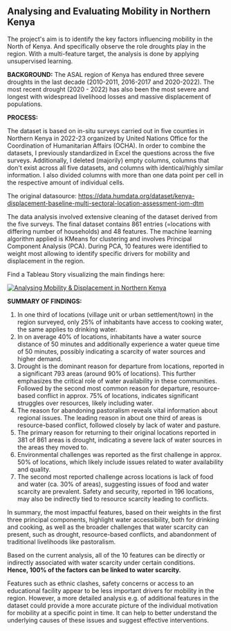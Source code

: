 ## Analysing and Evaluating Mobility in Northern Kenya

The project's aim is to identify the key factors influencing mobility in the North of Kenya. And specifically observe the role droughts play in the region. With a multi-feature target, the analysis is done by applying unsupervised learning.

**BACKGROUND:** The ASAL region of Kenya has endured three severe droughts in the last decade (2010-2011, 2016-2017 and 2020-2022). The most recent drought (2020 - 2022) has also been the most severe and longest with widespread livelihood losses and massive displacement of populations.

**PROCESS:**

The dataset is based on in-situ surveys carried out in five counties in Northern Kenya in 2022-23 organized by United Nations Office for the Coordination of Humanitarian Affairs (OCHA). In order to combine the datasets, I previously standardized in Excel the questions across the five surveys. Additionally, I deleted (majorily) empty columns, columns that don't exist across all five datasets, and columns with identical/highly similar information. I also divided columns with more than one data point per cell in the respective amount of individual cells.

The original datasource: https://data.humdata.org/dataset/kenya-displacement-baseline-multi-sectoral-location-assessment-iom-dtm

The data analysis involved extensive cleaning of the dataset derived from the five surveys. The final dataset contains 861 entries (=locations with differing number of households) and 48 features. The machine learning algorithm applied is KMeans for clustering and involves Principal Component Analysis (PCA). 
During PCA, 10 features were identified to weight most allowing to identify specific drivers for mobility and displacement in the region.

Find a Tableau Story visualizing the main findings here: 
<div class='tableauPlaceholder' id='viz1690569723450' style='position: relative'><noscript><a href='#'><img alt='Analysing Mobility &amp; Displacement in Northern Kenya ' src='https:&#47;&#47;public.tableau.com&#47;static&#47;images&#47;NW&#47;NWRK3TX92&#47;1_rss.png' style='border: none' /></a></noscript><object class='tableauViz'  style='display:none;'><param name='host_url' value='https%3A%2F%2Fpublic.tableau.com%2F' /> <param name='embed_code_version' value='3' /> <param name='path' value='shared&#47;NWRK3TX92' /> <param name='toolbar' value='yes' /><param name='static_image' value='https:&#47;&#47;public.tableau.com&#47;static&#47;images&#47;NW&#47;NWRK3TX92&#47;1.png' /> <param name='animate_transition' value='yes' /><param name='display_static_image' value='yes' /><param name='display_spinner' value='yes' /><param name='display_overlay' value='yes' /><param name='display_count' value='yes' /><param name='language' value='en-US' /></object></div>                <script type='text/javascript'>                    var divElement = document.getElementById('viz1690569723450');                    var vizElement = divElement.getElementsByTagName('object')[0];                    vizElement.style.width='1016px';vizElement.style.height='991px';                    var scriptElement = document.createElement('script');                    scriptElement.src = 'https://public.tableau.com/javascripts/api/viz_v1.js';                    vizElement.parentNode.insertBefore(scriptElement, vizElement);                </script>

**SUMMARY OF FINDINGS:**
    
1. In one third of locations (village unit or urban settlement/town) in the region surveyed, only 25% of inhabitants have access to cooking water, the same applies to drinking water.
2. In on average 40% of locations, inhabitants have a water source distance of 50 minutes and additionally experience a water queue time of 50 minutes, possibly indicating a scarcity of water sources and higher demand. 
3. Drought is the dominant reason for departure from locations, reported in a significant 793 areas (around 90% of locations). This further emphasizes the critical role of water availability in these communities. Followed by the second most common reason for departure, resource-based conflict in approx. 75% of locations, indicates significant struggles over resources, likely including water.
4. The reason for abandoning pastoralism reveals vital information about regional issues. The leading reason in about one third of areas is resource-based conflict, followed closely by lack of water and pasture.
5. The primary reason for returning to their original locations reported in 381 of 861 areas is drought, indicating a severe lack of water sources in the areas they moved to.
6. Environmental challenges was reported as the first challenge in approx. 50% of locations, which likely include issues related to water availability and quality. 
7. The second most reported challenge across locations is lack of food and water (ca. 30% of areas), suggesting issues of food and water scarcity are prevalent. Safety and security, reported in 196 locations, may also be indirectly tied to resource scarcity leading to conflicts.

In summary, the most impactful features, based on their weights in the first three principal components, highlight water accessibility, both for drinking and cooking, as well as the broader challenges that water scarcity can present, such as drought, resource-based conflicts, and abandonment of traditional livelihoods like pastoralism.

Based on the current analysis, all of the 10 features can be directly or indirectly associated with water scarcity under certain conditions. <br>
**Hence, 100% of the factors can be linked to water scarcity.**

Features such as ethnic clashes, safety concerns or access to an educational facility appear to be less important drivers for mobility in the region. However, a more detailed analysis e.g. of additional features in the dataset could provide a more accurate picture of the individual motivation for mobility at a specific point in time. It can help to better understand the underlying causes of these issues and suggest effective interventions.

